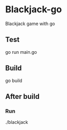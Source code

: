# Blackjack-go
Blackjack game with go

## Test
go run main.go

## Build 
go build

## After build
### Run
./blackjack
